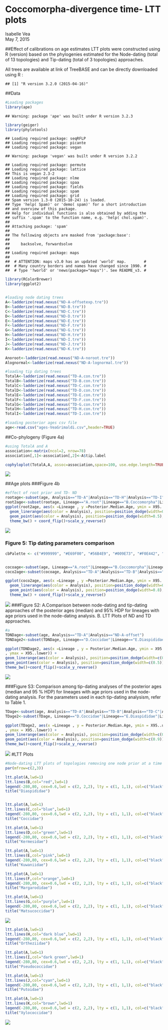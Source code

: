 # Coccomorpha-divergence time- LTT plots
Isabelle Vea  
May 7, 2015  

##Effect of calibrations on age estimates
LTT plots were constructed using R (version) based on the phylogenies estimated for the Node-dating (total of 13 topologies) and Tip-dating (total of 3 topologies) approaches.

All trees are available at link of TreeBASE and can be directly downloaded using R : 


```
## [1] "R version 3.2.0 (2015-04-16)"
```
##Data

```r
#Loading packages
library(ape)
```

```
## Warning: package 'ape' was built under R version 3.2.3
```

```r
library(geiger)
library(phylotools)
```

```
## Loading required package: seqRFLP
## Loading required package: picante
## Loading required package: vegan
```

```
## Warning: package 'vegan' was built under R version 3.2.2
```

```
## Loading required package: permute
## Loading required package: lattice
## This is vegan 2.3-2
## Loading required package: nlme
## Loading required package: spaa
## Loading required package: fields
## Loading required package: spam
## Loading required package: grid
## Spam version 1.3-0 (2015-10-24) is loaded.
## Type 'help( Spam)' or 'demo( spam)' for a short introduction 
## and overview of this package.
## Help for individual functions is also obtained by adding the
## suffix '.spam' to the function name, e.g. 'help( chol.spam)'.
## 
## Attaching package: 'spam'
## 
## The following objects are masked from 'package:base':
## 
##     backsolve, forwardsolve
## 
## Loading required package: maps
## 
##  # ATTENTION: maps v3.0 has an updated 'world' map.        #
##  # Many country borders and names have changed since 1990. #
##  # Type '?world' or 'news(package="maps")'. See README_v3. #
```

```r
library(RColorBrewer)
library(ggplot2)


#loading node dating trees
A<-ladderize(read.nexus("ND-A-offsetexp.tre"))
B<-ladderize(read.nexus("ND-B.tre"))
C<-ladderize(read.nexus("ND-C.tre"))
D<-ladderize(read.nexus("ND-D.tre"))
E<-ladderize(read.nexus("ND-E.tre"))
F<-ladderize(read.nexus("ND-F.tre"))
G<-ladderize(read.nexus("ND-G.tre"))
H<-ladderize(read.nexus("ND-H.tre"))
I<-ladderize(read.nexus("ND-I.tre"))
J<-ladderize(read.nexus("ND-J.tre"))
K<-ladderize(read.nexus("ND-K.tre"))

Anoroot<-ladderize(read.nexus("ND-A-noroot.tre"))
Alognormal<-ladderize(read.nexus("ND-A-lognormal.tre"))

#loading tip dating trees
TotalA<-ladderize(read.nexus("TD-A.con.tre"))
TotalB<-ladderize(read.nexus("TD-B.con.tre"))
TotalC<-ladderize(read.nexus("TD-C.con.tre"))
TotalD<-ladderize(read.nexus("TD-D.con.tre"))
TotalE<-ladderize(read.nexus("TD-E.con.tre"))
TotalF<-ladderize(read.nexus("TD-F.con.tre"))
TotalG<-ladderize(read.nexus("TD-G.con.tre"))
TotalH<-ladderize(read.nexus("TD-H.con.tre"))
TotalI<-ladderize(read.nexus("TD-I.con.tre"))

#loading posterior ages csv file
age<-read.csv("ages-VeaGrimaldi.csv",header=TRUE)
```

##Co-phylogeny (Figure 4a)

```r
#using TotalA and A
association<-matrix(ncol=2, nrow=78)
association[,1]<-association[,2]<-A$tip.label

cophyloplot(TotalA,A, assoc=association,space=100, use.edge.length=TRUE, show.tip.label=FALSE,color="red")
```

![](Plots_files/figure-html/unnamed-chunk-3-1.png) 

##Age plots
###Figure 4b


```r
#effect of root prior and TD- ND
rootage<-subset(age, Analysis=="TD-A"|Analysis=="TD-H"|Analysis=="TD-I"|Analysis=="ND-A-offset"|Analysis=="ND-A-noroot"|Analysis=="ND-A-lognormal")
root2age<-subset(rootage, Lineage=="A.root"|Lineage=="B.Coccomorpha"|Lineage=="C.Neococcoidea")
ggplot(root2age, aes(x =Lineage , y =Posterior.Median.Age, ymin = X95..upper, ymax = X95..lower)) +
  geom_linerange(aes(color = Analysis), position=position_dodge(width=0.5), size = 3, alpha = 0.6) +
  geom_point(aes(color = Analysis), position=position_dodge(width=0.5), size = 2) + 
  theme_bw() + coord_flip()+scale_y_reverse()
```

![](Plots_files/figure-html/unnamed-chunk-4-1.png) 
### Figure 5: Tip dating parameters comparison

```r
cbPalette <- c("#999999", "#E69F00", "#56B4E9", "#009E73", "#F0E442", "#0072B2", "#D55E00", "#CC79A7","#000000")


cocoage<-subset(age, Lineage=="A.root"|Lineage=="B.Coccomorpha"|Lineage=="C.Neococcoidea")
coco2age<-subset(cocoage, Analysis=="TD-A"|Analysis=="TD-B"|Analysis=="TD-C"|Analysis=="TD-D"|Analysis=="TD-E"|Analysis=="TD-F"|Analysis=="TD-G"|Analysis=="TD-H"|Analysis=="TD-I")

ggplot(coco2age, aes(x =Lineage , y =Posterior.Median.Age, ymin = X95..upper, ymax = X95..lower)) +
  geom_linerange(aes(color = Analysis), position=position_dodge(width=0.8), size = 3, alpha = 0.6) +
  geom_point(aes(color = Analysis), position=position_dodge(width=0.8), size = 2) + 
  theme_bw() + coord_flip()+scale_y_reverse()
```

![](Plots_files/figure-html/unnamed-chunk-5-1.png) 
###Figure S2: A.Comparison between node-dating and tip-dating approaches of the posterior ages (median) and 95% HDP for lineages with age priors used in the node-dating analysis. B. LTT Plots of ND and TD approaches. 


```r
#a
TDNDage<-subset(age, Analysis=="TD-A"|Analysis=="ND-A-offset")
TDNDage2<-subset(TDNDage, Lineage=="D.Coccidae"|Lineage=="E.Diaspididae"|Lineage=="F.Kermesidae"|Lineage=="G.Kuwaniidae"|Lineage=="H.Margarodidae"|Lineage=="I.Matsucoccidae"|Lineage=="J.Ortheziidae"|Lineage=="K.Pseudococcidae"|Lineage=="L.Putoidae"|Lineage=="M.Xylococcidae")

ggplot(TDNDage2, aes(x =Lineage , y = Posterior.Median.Age, ymin = X95..upper
, ymax = X95..lower)) +
geom_linerange(aes(color = Analysis), position=position_dodge(width=c(0.5)), size = 2, alpha = 0.6) +
geom_point(aes(color = Analysis), position=position_dodge(width=c(0.5)), size = 3) +
theme_bw()+coord_flip()+scale_y_reverse()
```

![](Plots_files/figure-html/unnamed-chunk-6-1.png) 

###Figure S3: Comparison among tip-dating analyses of the posterior ages (median and 95 % HDP) for lineages with age priors used in the node-dating analysis. For the parameters used in each tip-dating analysism, refer to Table 1.


```r
TDage<-subset(age, Analysis=="TD-A"|Analysis=="TD-B"|Analysis=="TD-C"|Analysis=="TD-D"|Analysis=="TD-E"|Analysis=="TD-F"|Analysis=="TD-G"|Analysis=="TD-H"|Analysis=="TD-I")
TDage2<-subset(TDage, Lineage=="D.Coccidae"|Lineage=="E.Diaspididae"|Lineage=="F.Kermesidae"|Lineage=="G.Kuwaniidae"|Lineage=="H.Margarodidae"|Lineage=="I.Matsucoccidae"|Lineage=="J.Ortheziidae"|Lineage=="K.Pseudococcidae"|Lineage=="L.Putoidae"|Lineage=="M.Xylococcidae")

ggplot(TDage2, aes(x =Lineage , y = Posterior.Median.Age, ymin = X95..upper
, ymax = X95..lower)) +
geom_linerange(aes(color = Analysis), position=position_dodge(width=c(0.9)), size = 1, alpha = 1) +
geom_point(aes(color = Analysis), position=position_dodge(width=c(0.9)), size = 2) +
theme_bw()+coord_flip()+scale_y_reverse()
```

![](Plots_files/figure-html/unnamed-chunk-7-1.png) 
#LTT Plots


```r
#Node-dating LTT plots of topologies removing one node prior at a time
par(mfrow=c(2,3))

ltt.plot(A,lwd=1)
ltt.lines(B,col="red",lwd=1)
legend(-280,80, cex=0.6,lwd = c(2, 2,2), lty = c(1, 1,1), col=c("black", "red"), bty = "n",legend=c("12 node priors", "Diaspididae prior excluded"))
title("Diaspididae")


ltt.plot(A,lwd=1)
ltt.lines(C,col="blue",lwd=1)
legend(-280,80, cex=0.6,lwd = c(2, 2,2), lty = c(1, 1,1), col=c("black", "blue"), bty = "n",legend=c("12 node priors", "Coccidae prior excluded"))
title("Coccidae")

ltt.plot(A,lwd=1)
ltt.lines(D,col="green",lwd=1)
legend(-280,80, cex=0.6,lwd = c(2, 2,2), lty = c(1, 1,1), col=c("black", "green"), bty = "n",legend=c("12 node priors", "Kermesidae prior excluded"))
title("Kermesidae")

ltt.plot(A,lwd=1)
ltt.lines(E,col="pink",lwd=1)
legend(-280,80, cex=0.6,lwd = c(2, 2,2), lty = c(1, 1,1), col=c("black", "pink"), bty = "n",legend=c("12 node priors", "Kuwaniidae prior excluded"))
title("Kuwaniidae")

ltt.plot(A,lwd=1)
ltt.lines(F,col="orange",lwd=1)
legend(-280,80, cex=0.6,lwd = c(2, 2,2), lty = c(1, 1,1), col=c("black", "orange"), bty = "n",legend=c("12 node priors", "Margarodidae prior excluded"))
title("Margarodidae")

ltt.plot(A,lwd=1)
ltt.lines(G,col="purple",lwd=1)
legend(-280,80, cex=0.6,lwd = c(2, 2,2), lty = c(1, 1,1), col=c("black", "purple"), bty = "n",legend=c("12 node priors", "Matsucoccidae prior excluded"))
title("Matsucoccidae")
```

![](Plots_files/figure-html/unnamed-chunk-8-1.png) 

```r
ltt.plot(A,lwd=1)
ltt.lines(H,col="dark blue",lwd=1)
legend(-280,80, cex=0.6,lwd = c(2, 2,2), lty = c(1, 1,1), col=c("black", "dark blue"), bty = "n",legend=c("12 node priors", "Ortheziidae prior excluded"))
title("Ortheziidae")

ltt.plot(A,lwd=1)
ltt.lines(I,col="dark green",lwd=1)
legend(-280,80, cex=0.6,lwd = c(2, 2,2), lty = c(1, 1,1), col=c("black", "dark green"), bty = "n",legend=c("12 node priors", "Pseudococcidae prior excluded"))
title("Pseudococcidae")

ltt.plot(A,lwd=1)
ltt.lines(J,col="cyan",lwd=1)
legend(-280,80, cex=0.6,lwd = c(2, 2,2), lty = c(1, 1,1), col=c("black", "cyan"), bty = "n",legend=c("12 node priors", "Putoidae prior excluded"))
title("Putoidae")

ltt.plot(A,lwd=1)
ltt.lines(K,col="brown",lwd=1)
legend(-280,80, cex=0.6,lwd = c(2, 2,2), lty = c(1, 1,1), col=c("black", "brown"), bty = "n",legend=c("12 node priors", "Xylococcidae prior excluded"))
title("Xylococcidae")
```

![](Plots_files/figure-html/unnamed-chunk-8-2.png) 






